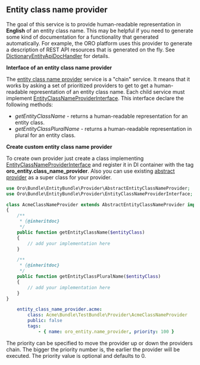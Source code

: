 ## Entity class name provider ##

The goal of this service is to provide human-readable representation in **English** of an entity class name. This may be helpful if you need to generate some kind of documentation for a functionality that generated automatically. For example, the ORO platform uses this provider to generate a description of REST API resources that is generated on the fly. See [DictionaryEntityApiDocHandler](./../../Routing/DictionaryEntityApiDocHandler.php) for details.

**Interface of an entity class name provider**

The [entity class name provider](./../../Provider/ChainEntityClassNameProvider.php) service is a "chain" service. It means that it works by asking a set of prioritized providers to get to get a human-readable representation of an entity class name. Each child service must implement [EntityClassNameProviderInterface](./../../Provider/EntityClassNameProviderInterface.php). This interface declare the following methods:

- *getEntityClassName* - returns a human-readable representation for an entity class.
- *getEntityClassPluralName* - returns a human-readable representation in plural for an entity class.

**Create custom entity class name provider**

To create own provider just create a class implementing  [EntityClassNameProviderInterface](./../../Provider/EntityClassNameProviderInterface.php) and register it in DI container with the tag **oro_entity.class_name_provider**. Also you can use existing [abstract provider](./../../Provider/AbstractEntityClassNameProvider.php) as a super class for your provider.

```php
use Oro\Bundle\EntityBundle\Provider\AbstractEntityClassNameProvider;
use Oro\Bundle\EntityBundle\Provider\EntityClassNameProviderInterface;

class AcmeClassNameProvider extends AbstractEntityClassNameProvider implements EntityClassNameProviderInterface
{
    /**
     * {@inheritdoc}
     */
    public function getEntityClassName($entityClass)
    {
        // add your implementation here
    }

    /**
     * {@inheritdoc}
     */
    public function getEntityClassPluralName($entityClass)
    {
        // add your implementation here
    }
}
```

```yml
    entity_class_name_provider.acme:
        class: Acme\Bundle\TestBundle\Provider\AcmeClassNameProvider
        public: false
        tags:
            - { name: oro_entity.name_provider, priority: 100 }
```

The priority can be specified to move the provider up or down the providers chain. The bigger the priority number is, the earlier the provider will be executed. The priority value is optional and defaults to 0.
